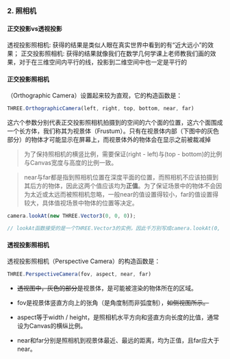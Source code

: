 ### 2. 照相机

#### 正交投影vs透视投影

透视投影照相机: 获得的结果是类似人眼在真实世界中看到的有“近大远小”的效果；
正交投影照相机: 获得的结果就像我们在数学几何学课上老师教我们画的效果，对于在三维空间内平行的线，投影到二维空间中也一定是平行的

#### 正交投影照相机

（Orthographic Camera）设置起来较为直观，它的构造函数是：

```js
THREE.OrthographicCamera(left, right, top, bottom, near, far)
```

这六个参数分别代表正交投影照相机拍摄到的空间的六个面的位置，这六个面围成一个长方体，我们称其为视景体（Frustum）。只有在视景体内部（下图中的灰色部分）的物体才可能显示在屏幕上，而视景体外的物体会在显示之前被裁减掉

> 为了保持照相机的横竖比例，需要保证(right - left)与(top - bottom)的比例与Canvas宽度与高度的比例一致。

> near与far都是指到照相机位置在深度平面的位置，而照相机不应该拍摄到其后方的物体，因此这两个值应该均为**正值**。为了保证场景中的物体不会因为太近或太远而被照相机忽略，一般near的值设置得较小，far的值设置得较大，具体值视场景中物体的位置等决定。

```js
camera.lookAt(new THREE.Vector3(0, 0, 0));

// lookAt函数接受的是一个THREE.Vector3的实例，因此千万别写成camera.lookAt(0, 0, 0)，否则非但不能得到理想的效果，而且不会报错，使你很难找到问题所在。
```

#### 透视投影照相机

透视投影照相机（Perspective Camera）的构造函数是：

```js
THREE.PerspectiveCamera(fov, aspect, near, far)
```

- ~~透视图中，灰色的部分是~~视景体，是可能被渲染的物体所在的区域。

- fov是视景体竖直方向上的张角（是角度制而非弧度制），~~如侧视图所示。~~

- aspect等于width / height，是照相机水平方向和竖直方向长度的比值，通常设为Canvas的横纵比例。

- near和far分别是照相机到视景体最近、最远的距离，均为正值，且far应大于near。


